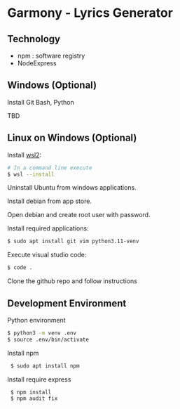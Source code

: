 # Garmony - Lyrics Generator

## Technology

- npm : software registry
- NodeExpress

## Windows (Optional)

Install Git Bash, Python

TBD

## Linux on Windows (Optional)

Install [wsl2](https://learn.microsoft.com/en-us/windows/wsl/install):

```bash
# In a command line execute 
$ wsl --install
```

Uninstall Ubuntu from windows applications.

Install debian from app store.

Open debian and create root user with password.

Install required applications:

```bash
$ sudo apt install git vim python3.11-venv
```

Execute visual studio code:

```bash
$ code .
```

Clone the github repo and follow instructions

## Development Environment

Python environment

```Bash
$ python3 -m venv .env
$ source .env/bin/activate
```

Install npm 

```Bash
 $ sudo apt install npm
```

Install require express

```Bash
 $ npm install
 $ npm audit fix
```


